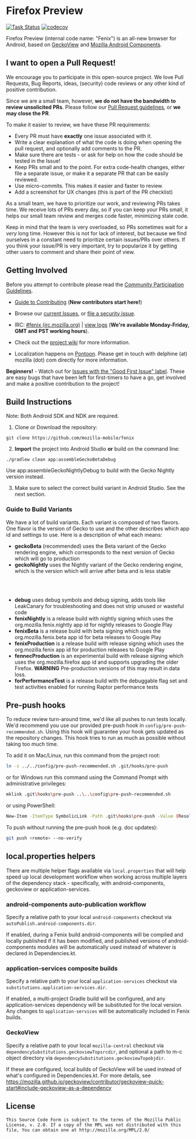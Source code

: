 # Firefox Preview

[![Task Status](https://github.taskcluster.net/v1/repository/mozilla-mobile/fenix/master/badge.svg)](https://github.taskcluster.net/v1/repository/mozilla-mobile/fenix/master/latest)
[![codecov](https://codecov.io/gh/mozilla-mobile/fenix/branch/master/graph/badge.svg)](https://codecov.io/gh/mozilla-mobile/fenix)

Firefox Preview (internal code name: "Fenix") is an all-new browser for Android, based on [GeckoView](https://mozilla.github.io/geckoview/) and [Mozilla Android Components](https://mozac.org/).

## I want to open a Pull Request!

We encourage you to participate in this open-source project. We love Pull Requests, Bug Reports, ideas, (security) code reviews or any other kind of positive contribution.

Since we are a small team, however, **we do not have the bandwidth to review unsolicited PRs**. Please follow our [Pull Request guidelines](https://github.com/mozilla-mobile/shared-docs/blob/master/android/CONTRIBUTING_code.md#creating-a-pull-request), or **we may close the PR**.

To make it easier to review, we have these PR requirements:

* Every PR must have **exactly** one issue associated with it.
* Write a clear explanation of what the code is doing when opening the pull request, and optionally add comments to the PR.
* Make sure there are tests - or ask for help on how the code should be tested in the Issue!
* Keep PRs small and to the point. For extra code-health changes, either file a separate issue, or make it a separate PR that can be easily reviewed.
* Use micro-commits. This makes it easier and faster to review.
* Add a screenshot for UX changes (this is part of the PR checklist)

As a small team, we have to prioritize our work, and reviewing PRs takes time. We receive lots of PRs every day, so if you can keep your PRs small, it helps our small team review and merges code faster, minimizing stale code.


Keep in mind that the team is very overloaded, so PRs sometimes wait
for a *very* long time. However this is not for lack of interest, but
because we find ourselves in a constant need to prioritize
certain issues/PRs over others. If you think your issue/PR is very important,
try to popularize it by getting other users to comment and share their point of view.

## Getting Involved

Before you attempt to contribute please read the [Community Participation Guidelines](https://www.mozilla.org/en-US/about/governance/policies/participation/).

* [Guide to Contributing](https://github.com/mozilla-mobile/shared-docs/blob/master/android/CONTRIBUTING.md) (**New contributors start here!**)

* Browse our [current Issues](https://github.com/mozilla-mobile/fenix/issues), or [file a security issue][sec issue].

* IRC: [#fenix (irc.mozilla.org)](https://wiki.mozilla.org/IRC) | [view logs](https://mozilla.logbot.info/fenix/)
(**We're available Monday-Friday, GMT and PST working hours**).

* Check out the [project wiki](https://github.com/mozilla-mobile/fenix/wiki) for more information.

* Localization happens on [Pontoon](https://pontoon.mozilla.org/projects/android-l10n/). Please get in touch with delphine (at) mozilla (dot) com directly for more information.

**Beginners!** - Watch out for [Issues with the "Good First Issue" label](https://github.com/mozilla-mobile/fenix/issues?q=is%3Aopen+is%3Aissue+label%3A%22good+first+issue%22). These are easy bugs that have been left for first-timers to have a go, get involved and make a positive contribution to the project!

## Build Instructions

Note: Both Android SDK and NDK are required.

1. Clone or Download the repository:

  ```shell
  git clone https://github.com/mozilla-mobile/fenix
  ```

2. **Import** the project into Android Studio **or** build on the command line:

  ```shell
  ./gradlew clean app:assembleGeckoBetaDebug
  ```
  
  Use app:assembleGeckoNightlyDebug to build with the Gecko Nightly version instead.

3. Make sure to select the correct build variant in Android Studio. See the next section.

### Guide to Build Variants
We have a lot of build variants. Each variant is composed of two flavors. One flavor is the version of Gecko to use and the other describes which app id and settings to use. Here is a description of what each means:

- **geckoBeta** (recommended) uses the Beta variant of the Gecko rendering engine, which corresponds to the next version of Gecko which will go to production
- **geckoNightly** uses the Nightly variant of the Gecko rendering engine, which is the version which will arrive after beta and is less stable

<br />
<br />

- **debug** uses debug symbols and debug signing, adds tools like LeakCanary for troubleshooting and does not strip unused or wasteful code
- **fenixNightly** is a release build with nightly signing which uses the org.mozilla.fenix.nightly app id for nightly releases to Google Play
- **fenixBeta** is a release build with beta signing which uses the org.mozilla.fenix.beta app id for beta releases to Google Play
- **fenixProduction** is a release build with release signing which uses the org.mozilla.fenix app id for production releases to Google Play
- **fennecProduction** is an experimental build with release signing which uses the org.mozilla.firefox app id and supports upgrading the older Firefox. **WARNING** Pre-production versions of this may result in data loss.
- **forPerformanceTest** is a release build with the debuggable flag set and test activities enabled for running Raptor performance tests

## Pre-push hooks
To reduce review turn-around time, we'd like all pushes to run tests locally. We'd
recommend you use our provided pre-push hook in `config/pre-push-recommended.sh`.
Using this hook will guarantee your hook gets updated as the repository changes.
This hook tries to run as much as possible without taking too much time.

To add it on Mac/Linux, run this command from the project root:
```sh
ln -s ../../config/pre-push-recommended.sh .git/hooks/pre-push
```
or for Windows run this command using the Command Prompt with administrative privileges:
```sh
mklink .git\hooks\pre-push ..\..\config\pre-push-recommended.sh
```
or using PowerShell:
```sh
New-Item -ItemType SymbolicLink -Path .git\hooks\pre-push -Value (Resolve-Path config\pre-push-recommended.sh)
```

To push without running the pre-push hook (e.g. doc updates):
```sh
git push <remote> --no-verify
```

## local.properties helpers
There are multiple helper flags available via `local.properties` that will help speed up local development workflow
when working across multiple layers of the dependency stack - specifically, with android-components, geckoview or application-services.

### android-components auto-publication workflow
Specify a relative path to your local `android-components` checkout via `autoPublish.android-components.dir`.

If enabled, during a Fenix build android-components will be compiled and locally published if it has been modified,
and published versions of android-components modules will be automatically used instead of whatever is declared in Dependencies.kt.

### application-services composite builds
Specify a relative path to your local `application-services` checkout via `substitutions.application-services.dir`.

If enabled, a multi-project Gradle build will be configured, and any application-services dependency will be substituted
for the local version. Any changes to `application-services` will be automatically included in Fenix builds.

### GeckoView
Specify a relative path to your local `mozilla-central` checkout via `dependencySubstitutions.geckoviewTopsrcdir`,
and optional a path to m-c object directory via `dependencySubstitutions.geckoviewTopobjdir`.

If these are configured, local builds of GeckoView will be used instead of what's configured in Dependencies.kt.
For more details, see https://mozilla.github.io/geckoview/contributor/geckoview-quick-start#include-geckoview-as-a-dependency

## License


    This Source Code Form is subject to the terms of the Mozilla Public
    License, v. 2.0. If a copy of the MPL was not distributed with this
    file, You can obtain one at http://mozilla.org/MPL/2.0/

[sec issue]: https://bugzilla.mozilla.org/enter_bug.cgi?assigned_to=nobody%40mozilla.org&bug_ignored=0&bug_severity=normal&bug_status=NEW&cf_fx_iteration=---&cf_fx_points=---&component=Security%3A%20Android&contenttypemethod=list&contenttypeselection=text%2Fplain&defined_groups=1&flag_type-4=X&flag_type-607=X&flag_type-791=X&flag_type-800=X&flag_type-803=X&flag_type-936=X&flag_type-937=X&form_name=enter_bug&groups=mobile-core-security&maketemplate=Remember%20values%20as%20bookmarkable%20template&op_sys=Unspecified&priority=--&product=Fenix&rep_platform=Unspecified&target_milestone=---&version=unspecified
